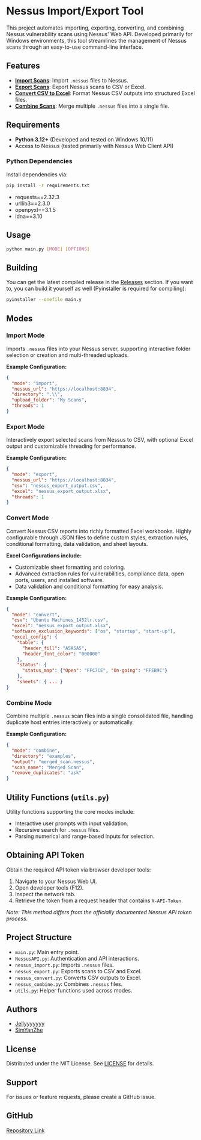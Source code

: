 # Nessus Import/Export Tool

This project automates importing, exporting, converting, and combining Nessus vulnerability scans using Nessus' Web API. Developed primarily for Windows environments, this tool streamlines the management of Nessus scans through an easy-to-use command-line interface.

## Features

- **[Import Scans](#import-mode)**: Import `.nessus` files to Nessus.
- **[Export Scans](#export-mode)**: Export Nessus scans to CSV or Excel.
- **[Convert CSV to Excel](#convert-mode)**: Format Nessus CSV outputs into structured Excel files.
- **[Combine Scans](#combine-mode)**: Merge multiple `.nessus` files into a single file.

## Requirements

- **Python 3.12+** (Developed and tested on Windows 10/11)
- Access to Nessus (tested primarily with Nessus Web Client API)

### Python Dependencies

Install dependencies via:

```bash
pip install -r requirements.txt
```

- requests==2.32.3
- urllib3==2.3.0
- openpyxl==3.1.5
- idna==3.10

## Usage

```bash
python main.py [MODE] [OPTIONS]
```

## Building

You can get the latest compiled release in the [Releases](https://github.com/Jellyyyyyyy/NIET/releases) section. If you want to, you can build it yourself as well (Pyinstaller is required for compiling):

```bash
pyinstaller --onefile main.y
```

## Modes

### Import Mode

Imports `.nessus` files into your Nessus server, supporting interactive folder selection or creation and multi-threaded uploads.

**Example Configuration:**

```json
{
  "mode": "import",
  "nessus_url": "https://localhost:8834",
  "directory": ".\\",
  "upload_folder": "My Scans",
  "threads": 1
}
```

### Export Mode

Interactively export selected scans from Nessus to CSV, with optional Excel output and customizable threading for performance.

**Example Configuration:**

```json
{
  "mode": "export",
  "nessus_url": "https://localhost:8834",
  "csv": "nessus_export_output.csv",
  "excel": "nessus_export_output.xlsx",
  "threads": 1
}
```

### Convert Mode

Convert Nessus CSV reports into richly formatted Excel workbooks. Highly configurable through JSON files to define custom styles, extraction rules, conditional formatting, data validation, and sheet layouts.

**Excel Configurations include:**

- Customizable sheet formatting and coloring.
- Advanced extraction rules for vulnerabilities, compliance data, open ports, users, and installed software.
- Data validation and conditional formatting for easy analysis.

**Example Configuration:**

```json
{
  "mode": "convert",
  "csv": "Ubuntu Machines_1452lr.csv",
  "excel": "nessus_export_output.xlsx",
  "software_exclusion_keywords": ["os", "startup", "start-up"],
  "excel_config": {
    "table": {
      "header_fill": "A5A5A5",
      "header_font_color": "000000"
    },
    "status": {
      "status_map": {"Open": "FFC7CE", "On-going": "FFEB9C"}
    },
    "sheets": { ... }
}
```

### Combine Mode

Combine multiple `.nessus` scan files into a single consolidated file, handling duplicate host entries interactively or automatically.

**Example Configuration:**

```json
{
  "mode": "combine",
  "directory": "examples",
  "output": "merged_scan.nessus",
  "scan_name": "Merged Scan",
  "remove_duplicates": "ask"
}
```

## Utility Functions (`utils.py`)

Utility functions supporting the core modes include:

- Interactive user prompts with input validation.
- Recursive search for `.nessus` files.
- Parsing numerical and range-based inputs for selection.

## Obtaining API Token

Obtain the required API token via browser developer tools:

1. Navigate to your Nessus Web UI.
2. Open developer tools (F12).
3. Inspect the network tab.
4. Retrieve the token from a request header that contains `X-API-Token`.

*Note: This method differs from the officially documented Nessus API token process.*

## Project Structure

- `main.py`: Main entry point.
- `NessusAPI.py`: Authentication and API interactions.
- `nessus_import.py`: Imports `.nessus` files.
- `nessus_export.py`: Exports scans to CSV and Excel.
- `nessus_convert.py`: Converts CSV outputs to Excel.
- `nessus_combine.py`: Combines `.nessus` files.
- `utils.py`: Helper functions used across modes.

## Authors

- [Jellyyyyyyy](https://github.com/Jellyyyyyyy)
- [SimYanZhe](https://github.com/SimYanZhe)

## License

Distributed under the MIT License. See [LICENSE](https://github.com/Jellyyyyyyy/NIET/blob/main/LICENSE) for details.

## Support

For issues or feature requests, please create a GitHub issue.

## GitHub

[Repository Link](https://github.com/Jellyyyyyyy/NIET)
